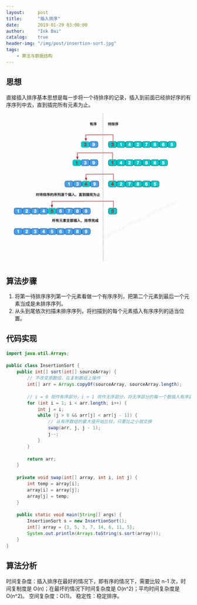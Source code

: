 ```yaml
---
layout:     post
title:      "插入排序"
date:       2019-01-29 03:00:00
author:     "Ink Bai"
catalog:    true
header-img: "/img/post/insertion-sort.jpg"
tags:
    - 算法与数据结构
---
```


## 思想
直接插入排序基本思想是每一步将一个待排序的记录，插入到前面已经排好序的有序序列中去，直到插完所有元素为止。

![](/img/content/insertion-sort.jpg)

## 算法步骤

1. 将第一待排序序列第一个元素看做一个有序序列，把第二个元素到最后一个元素当成是未排序序列。
2. 从头到尾依次扫描未排序序列，将扫描到的每个元素插入有序序列的适当位置。

## 代码实现

```java
import java.util.Arrays;

public class InsertionSort {
    public int[] sort(int[] sourceArray) {
        // 不改变原数组，在复制数组上操作
        int[] arr = Arrays.copyOf(sourceArray, sourceArray.length);

        // i = 0 视作有序部分，i > 1 视作无序部分，将无序部分的每一个数插入有序部分
        for (int i = 1; i < arr.length; i++) {
            int j = i;
            while (j > 0 && arr[j] < arr[j - 1]) {
                // 从有序数组的最大值开始比较，只要比之小就交换
                swap(arr, j, j - 1);
                j--;
            }
        }

        return arr;
    }

    private void swap(int[] array, int i, int j) {
        int temp = array[i];
        array[i] = array[j];
        array[j] = temp;
    }

    public static void main(String[] args) {
        InsertionSort s = new InsertionSort();
        int[] array = {3, 5, 3, 7, 14, 6, 11, 5};
        System.out.println(Arrays.toString(s.sort(array)));
    }
}
```

## 算法分析
时间复杂度：插入排序在最好的情况下，即有序的情况下，需要比较 n-1 次，时间复制度是 O(n)；在最坏的情况下时间复杂度是 O(n^2)；平均时间复杂度是 O(n^2)。
空间复杂度：O(1)。
稳定性：稳定排序。

